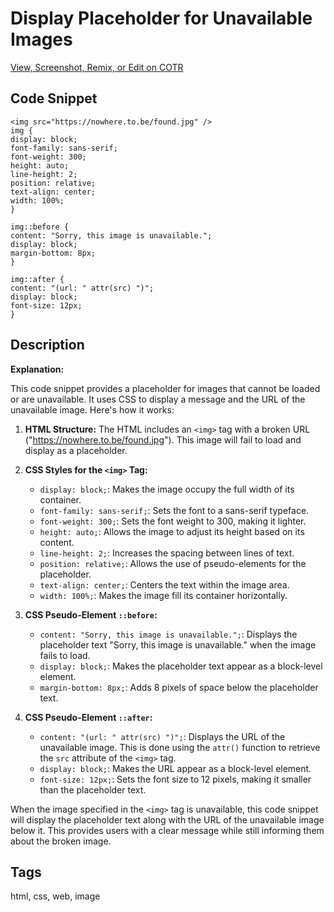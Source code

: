# **Display Placeholder for Unavailable Images**

  [View, Screenshot, Remix, or Edit on COTR](https://cotr.dev/snippet/371)
  
  ## Code Snippet
  ```
  <img src="https://nowhere.to.be/found.jpg" />
img {
  display: block;
  font-family: sans-serif;
  font-weight: 300;
  height: auto;
  line-height: 2;
  position: relative;
  text-align: center;
  width: 100%;
}

img::before {
  content: "Sorry, this image is unavailable.";
  display: block;
  margin-bottom: 8px;
}

img::after {
  content: "(url: " attr(src) ")";
  display: block;
  font-size: 12px;
}
  ```
  
  ## Description
  **Explanation:**

This code snippet provides a placeholder for images that cannot be loaded or are unavailable. It uses CSS to display a message and the URL of the unavailable image. Here's how it works:

1. **HTML Structure:** The HTML includes an `<img>` tag with a broken URL ("https://nowhere.to.be/found.jpg"). This image will fail to load and display as a placeholder.

2. **CSS Styles for the `<img>` Tag:**
   - `display: block;`: Makes the image occupy the full width of its container.
   - `font-family: sans-serif;`: Sets the font to a sans-serif typeface.
   - `font-weight: 300;`: Sets the font weight to 300, making it lighter.
   - `height: auto;`: Allows the image to adjust its height based on its content.
   - `line-height: 2;`: Increases the spacing between lines of text.
   - `position: relative;`: Allows the use of pseudo-elements for the placeholder.
   - `text-align: center;`: Centers the text within the image area.
   - `width: 100%;`: Makes the image fill its container horizontally.

3. **CSS Pseudo-Element `::before`:**
   - `content: "Sorry, this image is unavailable.";`: Displays the placeholder text "Sorry, this image is unavailable." when the image fails to load.
   - `display: block;`: Makes the placeholder text appear as a block-level element.
   - `margin-bottom: 8px;`: Adds 8 pixels of space below the placeholder text.

4. **CSS Pseudo-Element `::after`:**
   - `content: "(url: " attr(src) ")";`: Displays the URL of the unavailable image. This is done using the `attr()` function to retrieve the `src` attribute of the `<img>` tag.
   - `display: block;`: Makes the URL appear as a block-level element.
   - `font-size: 12px;`: Sets the font size to 12 pixels, making it smaller than the placeholder text.

When the image specified in the `<img>` tag is unavailable, this code snippet will display the placeholder text along with the URL of the unavailable image below it. This provides users with a clear message while still informing them about the broken image.
  
  ## Tags
  html, css, web, image
